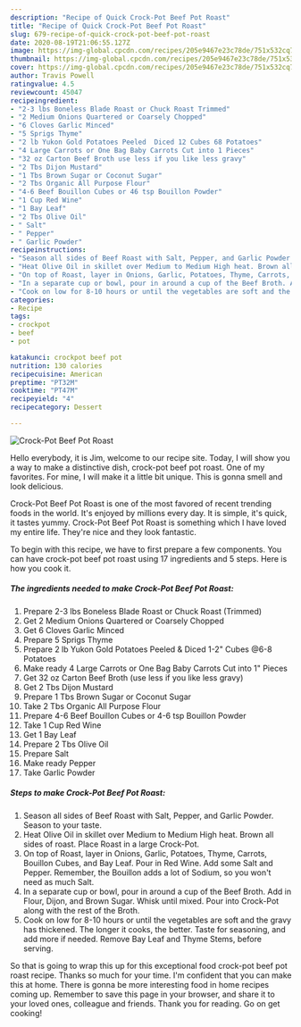 ```yaml
---
description: "Recipe of Quick Crock-Pot Beef Pot Roast"
title: "Recipe of Quick Crock-Pot Beef Pot Roast"
slug: 679-recipe-of-quick-crock-pot-beef-pot-roast
date: 2020-08-19T21:06:55.127Z
image: https://img-global.cpcdn.com/recipes/205e9467e23c78de/751x532cq70/crock-pot-beef-pot-roast-recipe-main-photo.jpg
thumbnail: https://img-global.cpcdn.com/recipes/205e9467e23c78de/751x532cq70/crock-pot-beef-pot-roast-recipe-main-photo.jpg
cover: https://img-global.cpcdn.com/recipes/205e9467e23c78de/751x532cq70/crock-pot-beef-pot-roast-recipe-main-photo.jpg
author: Travis Powell
ratingvalue: 4.5
reviewcount: 45047
recipeingredient:
- "2-3 lbs Boneless Blade Roast or Chuck Roast Trimmed"
- "2 Medium Onions Quartered or Coarsely Chopped"
- "6 Cloves Garlic Minced"
- "5 Sprigs Thyme"
- "2 lb Yukon Gold Potatoes Peeled  Diced 12 Cubes 68 Potatoes"
- "4 Large Carrots or One Bag Baby Carrots Cut into 1 Pieces"
- "32 oz Carton Beef Broth use less if you like less gravy"
- "2 Tbs Dijon Mustard"
- "1 Tbs Brown Sugar or Coconut Sugar"
- "2 Tbs Organic All Purpose Flour"
- "4-6 Beef Bouillon Cubes or 46 tsp Bouillon Powder"
- "1 Cup Red Wine"
- "1 Bay Leaf"
- "2 Tbs Olive Oil"
- " Salt"
- " Pepper"
- " Garlic Powder"
recipeinstructions:
- "Season all sides of Beef Roast with Salt, Pepper, and Garlic Powder. Season to your taste."
- "Heat Olive Oil in skillet over Medium to Medium High heat. Brown all sides of roast. Place Roast in a large Crock-Pot."
- "On top of Roast, layer in Onions, Garlic, Potatoes, Thyme, Carrots, Bouillon Cubes, and Bay Leaf. Pour in Red Wine. Add some Salt and Pepper. Remember, the Bouillon adds a lot of Sodium, so you won&#39;t need as much Salt."
- "In a separate cup or bowl, pour in around a cup of the Beef Broth. Add in Flour, Dijon, and Brown Sugar. Whisk until mixed. Pour into Crock-Pot along with the rest of the Broth."
- "Cook on low for 8-10 hours or until the vegetables are soft and the gravy has thickened. The longer it cooks, the better. Taste for seasoning, and add more if needed. Remove Bay Leaf and Thyme Stems, before serving."
categories:
- Recipe
tags:
- crockpot
- beef
- pot

katakunci: crockpot beef pot 
nutrition: 130 calories
recipecuisine: American
preptime: "PT32M"
cooktime: "PT47M"
recipeyield: "4"
recipecategory: Dessert

---
```



![Crock-Pot Beef Pot Roast](https://img-global.cpcdn.com/recipes/205e9467e23c78de/751x532cq70/crock-pot-beef-pot-roast-recipe-main-photo.jpg)

Hello everybody, it is Jim, welcome to our recipe site. Today, I will show you a way to make a distinctive dish, crock-pot beef pot roast. One of my favorites. For mine, I will make it a little bit unique. This is gonna smell and look delicious.



Crock-Pot Beef Pot Roast is one of the most favored of recent trending foods in the world. It's enjoyed by millions every day. It is simple, it's quick, it tastes yummy. Crock-Pot Beef Pot Roast is something which I have loved my entire life. They're nice and they look fantastic.


To begin with this recipe, we have to first prepare a few components. You can have crock-pot beef pot roast using 17 ingredients and 5 steps. Here is how you cook it.

<!--inarticleads1-->

##### The ingredients needed to make Crock-Pot Beef Pot Roast:

1. Prepare 2-3 lbs Boneless Blade Roast or Chuck Roast (Trimmed)
1. Get 2 Medium Onions Quartered or Coarsely Chopped
1. Get 6 Cloves Garlic Minced
1. Prepare 5 Sprigs Thyme
1. Prepare 2 lb Yukon Gold Potatoes Peeled &amp; Diced 1-2&#34; Cubes @6-8 Potatoes
1. Make ready 4 Large Carrots or One Bag Baby Carrots Cut into 1&#34; Pieces
1. Get 32 oz Carton Beef Broth (use less if you like less gravy)
1. Get 2 Tbs Dijon Mustard
1. Prepare 1 Tbs Brown Sugar or Coconut Sugar
1. Take 2 Tbs Organic All Purpose Flour
1. Prepare 4-6 Beef Bouillon Cubes or 4-6 tsp Bouillon Powder
1. Take 1 Cup Red Wine
1. Get 1 Bay Leaf
1. Prepare 2 Tbs Olive Oil
1. Prepare  Salt
1. Make ready  Pepper
1. Take  Garlic Powder




<!--inarticleads2-->

##### Steps to make Crock-Pot Beef Pot Roast:

1. Season all sides of Beef Roast with Salt, Pepper, and Garlic Powder. Season to your taste.
1. Heat Olive Oil in skillet over Medium to Medium High heat. Brown all sides of roast. Place Roast in a large Crock-Pot.
1. On top of Roast, layer in Onions, Garlic, Potatoes, Thyme, Carrots, Bouillon Cubes, and Bay Leaf. Pour in Red Wine. Add some Salt and Pepper. Remember, the Bouillon adds a lot of Sodium, so you won&#39;t need as much Salt.
1. In a separate cup or bowl, pour in around a cup of the Beef Broth. Add in Flour, Dijon, and Brown Sugar. Whisk until mixed. Pour into Crock-Pot along with the rest of the Broth.
1. Cook on low for 8-10 hours or until the vegetables are soft and the gravy has thickened. The longer it cooks, the better. Taste for seasoning, and add more if needed. Remove Bay Leaf and Thyme Stems, before serving.




So that is going to wrap this up for this exceptional food crock-pot beef pot roast recipe. Thanks so much for your time. I'm confident that you can make this at home. There is gonna be more interesting food in home recipes coming up. Remember to save this page in your browser, and share it to your loved ones, colleague and friends. Thank you for reading. Go on get cooking!
